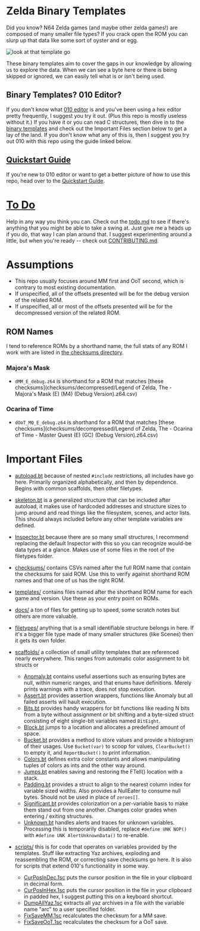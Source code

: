# Zelda Binary Templates
Did you know? N64 Zelda games (and maybe other zelda games!) are composed of many smaller file types?
If you crack open the ROM you can slurp up that data like some sort of oyster and or egg.

![look at that template go](http://i.imgur.com/i27WJvD.png)

These binary templates aim to cover the gaps in our knowledge by allowing us to explore the data.
When we can see a byte here or there is being skipped or ignored, we can easily tell what is or isn't being used.

## Binary Templates? 010 Editor?
If you don't know what [010 editor](http://www.sweetscape.com/010editor/) is and you've been using a hex editor pretty frequently,
I suggest you try it out. (Plus this repo is mostly useless without it.) If you have it or you can read C structures,
then dive in to the [binary templates](http://www.sweetscape.com/010editor/templates.html) and check out the Important Files section below to get a lay of the land.
If you don't know what any of this is, then I suggest you try out 010 with this repo using the guide linked below.

## [Quickstart Guide](docs/quickstart_guide.md)
If you're new to 010 editor or want to get a better picture of how to use this repo, head over to the [Quickstart Guide](docs/quickstart_guide.md).

# [To Do](todo.md)
Help in any way you think you can. Check out the [todo.md](todo.md) to see if there's anything that you might be able to take a swing at. Just give me a heads up if you do, that way I can plan around that. I suggest experimenting around a little, but when you're ready -- check out [CONTRIBUTING.md](CONTRIBUTING.md).

# Assumptions
* This repo usually focuses around MM first and OoT second, which is contrary to most existing documentation.
* If unspecified, all of the offsets presented will be for the debug version of the related ROM.
* If unspecified, all or most of the offsets presented will be for the decompressed version of the related ROM.

## ROM Names
I tend to reference ROMs by a shorthand name, the full stats of any ROM I work with are listed in [the checksums directory](checksums/).

### Majora's Mask
* `dMM_E_debug.z64` is shorthand for a ROM that matches [these checksums](checksums/decompressed/Legend of Zelda, The - Majora's Mask (E) (M4) (Debug Version).z64.csv)

### Ocarina of Time
* `dOoT_MQ_E_debug.z64` is shorthand for a ROM that matches [these checksums](checksums/decompressed/Legend of Zelda, The - Ocarina of Time - Master Quest (E) (GC) (Debug Version).z64.csv)

# Important Files
* [autoload.bt](autoload.bt) because of nested `#include` restrictions, all includes have go here. Primarily organized alphabetically, and then by dependence. Begins with common scaffolds, then other filetypes.
* [skeleton.bt](skeleton.bt) is a generalized structure that can be included after autoload, it makes use of hardcoded addresses and structure sizes to jump around and read things like the filesystem, scenes, and actor lists. This should always included before any other template variables are defined.
* [Inspector.bt](Inspector.bt) because there are so many small structures, I recommend replacing the default Inspector with this so you can recognize would-be data types at a glance. Makes use of some files in the root of the filetypes folder.

* [checksums/](checksums/) contains CSVs named after the full ROM name that contain the checksums for said ROM. Use this to verify against shorthand ROM names and that one of us has the right ROM.
* [templates/](templates/) contains files named after the shorthand ROM name for each game and version. Use these as your entry point on ROMs.
* [docs/](docs/) a ton of files for getting up to speed, some scratch notes but others are more valuable.
* [filetypes/](filetypes/) anything that is a small identifiable structure belongs in here. If it's a bigger file type made of many smaller structures (like Scenes) then it gets its own folder.
* [scaffolds/](scaffolds/) a collection of small utility templates that are referenced nearly everywhere. This ranges from automatic color assignment to bit structs or 
	* [Anomaly.bt](scaffolds/Anomaly.bt) contains useful assertions such as ensuring bytes are null, within numeric ranges, and that enums have definitions. Merely prints warnings with a trace, does not stop execution.
	* [Assert.bt](scaffolds/Assert.bt) provides assertion wrappers, functions like Anomaly but all failed asserts will hault execution.
	* [Bits.bt](scaffolds/Bits.bt) provides handy wrappers for bit functions like reading N bits from a byte without assignment or bit shifting and a byte-sized struct consisting of eight single-bit variables named `BitEight`.
	* [Block.bt](scaffolds/Block.bt) jumps to a location and allocates a predefined amount of space.
	* [Bucket.bt](scaffolds/Bucket.bt) provides a method to store values and provide a histogram of their usages. Use `Bucket(var)` to scoop for values, `ClearBucket()` to empty it, and `ReportBucket()` to print information.
	* [Colors.bt](scaffolds/Colors.bt) defines extra color constants and allows manipulating tuples of colors as ints and the other way around.
	* [Jumps.bt](scaffolds/Jumps.bt) enables saving and restoring the FTell() location with a stack.
	* [Padding.bt](scaffolds/Padding.bt) provides a struct to align to the nearest column index for variable sized widths. Also provides a NullEater to consume null bytes. Should not be used in place of `zeroes[]`.
	* [Significant.bt](scaffolds/Significant.bt) provides colorization on a per-variable basis to make them stand out from one another. Changes color grades when entering / exiting structures.
	* [Unknown.bt](scaffolds/Unknown.bt) handles alerts and traces for unknown variables. Processing this is temporarily disabled, replace `#define UNK NOP()` with `#define UNK AlertUnknownData()` to re-enable.
* [scripts/](scripts/) this is for code that operates on variables provided by the templates. Stuff like extracting Yaz archives, exploding and reassembling the ROM, or correcting save checksums go here. It is also for scripts that extend 010's functionality in some way.
	* [CurPosInDec.1sc](scaffolds/CurPosInDec.1sc) puts the cursor position in the file in your clipboard in decimal form.
	* [CurPosInHex.1sc](scaffolds/CurPosInHex.1sc) puts the cursor position in the file in your clipboard in padded hex, I suggest putting this on a keyboard shortcut.
	* [DumpAllYaz.1sc](scaffolds/DumpAllYaz.1sc) extracts all yaz archives in a file with the variable name "arc" to a user specified folder.
	* [FixSaveMM.1sc](scaffolds/FixSaveMM.1sc) recalculates the checksum for a MM save.
	* [FixSaveOoT.1sc](scaffolds/FixSaveOoT.1sc) recalculates the checksum for a OoT save.